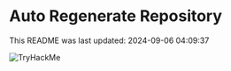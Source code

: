 # Auto Regenerate Repository

This README was last updated: 2024-09-06 04:09:37

 ![TryHackMe](https://tryhackme.com/badge/533634)